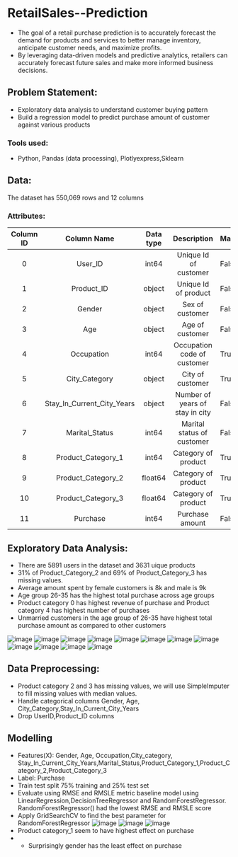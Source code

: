 # RetailSales--Prediction
- The goal of a retail purchase prediction is to accurately forecast the demand for products and services to better manage inventory, anticipate customer needs, and maximize profits. 
- By leveraging data-driven models and predictive analytics, retailers can accurately forecast future sales and make more informed business decisions.

## Problem Statement:
- Exploratory data analysis to understand customer buying pattern
- Build a regression model to predict purchase amount of customer against various products

### Tools used:
- Python, Pandas (data processing), Plotlyexpress,Sklearn

## Data:
The dataset has 550,069 rows and 12 columns
### Attributes:
| Column ID |         Column Name        | Data type |           Description           | Masked |
|:---------:|:--------------------------:|:---------:|:-------------------------------:|--------|
|     0     |           User_ID          |   int64   |      Unique Id of customer      | False  |
|     1     |         Product_ID         |   object  |       Unique Id of product      | False  |
|     2     |           Gender           |   object  |         Sex of customer         | False  |
|     3     |             Age            |   object  |         Age of customer         | False  |
|     4     |         Occupation         |   int64   |   Occupation code of customer   | True   |
|     5     |        City_Category       |   object  |         City of customer        | True   |
|     6     | Stay_In_Current_City_Years |   object  | Number of years of stay in city | False  |
|     7     |       Marital_Status       |   int64   |    Marital status of customer   | False  |
|     8     |     Product_Category_1     |   int64   |       Category of product       | True   |
|     9     |     Product_Category_2     |  float64  |       Category of product       | True   |
|     10    |     Product_Category_3     |  float64  |       Category of product       | True   |
|     11    |          Purchase          |   int64   |         Purchase amount         | False  |


## Exploratory Data Analysis:
  - There are 5891 users in the dataset and 3631 uique products
  - 31% of Product_Category_2 and 69% of Product_Category_3 has missing values.
  - Average amount spent by female customers is 8k and male is 9k
  - Age group 26-35 has the highest total purchase across age groups
  - Product category 0 has highest revenue of purchase and Product category 4 has highest number of purchases
  - Unmarried customers in the age group of 26-35 have highest total purchase amount as compared to other customers

![image](https://user-images.githubusercontent.com/103464406/218009159-c83bd506-4ff6-4634-b1c7-e57f827911b1.png)
![image](https://user-images.githubusercontent.com/103464406/218009176-bbb80aad-c939-47aa-aee2-ec0632fccf2b.png)
![image](https://user-images.githubusercontent.com/103464406/218008941-34dc24c1-cc6c-4a11-8464-bcd4a7915ee2.png)
![image](https://user-images.githubusercontent.com/103464406/218008902-7e533e3d-dd7b-4e97-a5de-63caef13f217.png)
![image](https://user-images.githubusercontent.com/103464406/218008959-c5f25aec-b153-41f6-a832-096b54905dc1.png)
![image](https://user-images.githubusercontent.com/103464406/218008979-6911cf5c-b129-496c-a5c5-0259b3ea366b.png)
![image](https://user-images.githubusercontent.com/103464406/218009029-9221bf47-b53e-4b32-a36e-0ef054141ce1.png)
![image](https://user-images.githubusercontent.com/103464406/218011621-1f1ce7d6-3124-43e5-941c-4c06edb5b51d.png)
![image](https://user-images.githubusercontent.com/103464406/218009042-89c50ed4-cee5-4515-bfe1-124687d8eac7.png)
![image](https://user-images.githubusercontent.com/103464406/218009295-86f598f7-ed23-4b7d-a2a6-11f89aea1102.png)
![image](https://user-images.githubusercontent.com/103464406/218009337-43927dfc-6185-41c3-962d-3b76682ab88f.png)
![image](https://user-images.githubusercontent.com/103464406/218009949-e9b19c79-a789-4adc-b7a0-6939ae67c797.png)


## Data Preprocessing:
  - Product category 2 and 3 has missing values, we will use SimpleImputer to fill missing values with median values.
  - Handle categorical columns Gender, Age, City_Category,Stay_In_Current_City_Years
  - Drop UserID,Product_ID columns
  
## Modelling
- Features(X): Gender, Age, Occupation,City_category, Stay_In_Current_City_Years,Marital_Status,Product_Category_1,Product_Category_2,Product_Category_3
- Label: Purchase
-  Train test split 75% training and 25% test set
-  Evaluate using RMSE and RMSLE metric baseline model using LinearRegression,DecisionTreeRegressor and RandomForestRegressor. RandomForestRegressor() had the lowest RMSE and RMSLE score
-  Apply GridSearchCV to find the best parameter for RandomForestRegressor
![image](https://user-images.githubusercontent.com/103464406/218016171-9fa215b3-2bf6-44d3-8254-ec21ef14070a.png)
![image](https://user-images.githubusercontent.com/103464406/218016268-492a5bd0-29f6-4f41-bf0c-1a464fae24f2.png)
![image](https://user-images.githubusercontent.com/103464406/218016306-4d06a8f5-8ca3-45fd-886f-f4276418c282.png)
- Product category_1 seem to have highest effect on purchase
- - Surprisingly gender has the least effect on purchase


